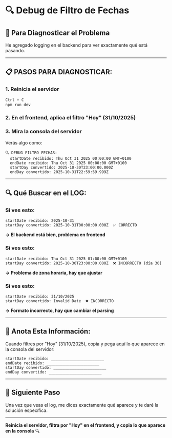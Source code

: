 # 🔍 Debug de Filtro de Fechas

## 🎯 Para Diagnosticar el Problema

He agregado logging en el backend para ver exactamente qué está pasando.

---

## 📋 PASOS PARA DIAGNOSTICAR:

### 1. Reinicia el servidor
```powershell
Ctrl + C
npm run dev
```

### 2. En el frontend, aplica el filtro "Hoy" (31/10/2025)

### 3. Mira la consola del servidor

Verás algo como:
```
🔍 DEBUG FILTRO FECHAS:
  startDate recibido: Thu Oct 31 2025 00:00:00 GMT+0100
  endDate recibido: Thu Oct 31 2025 00:00:00 GMT+0100
  startDay convertido: 2025-10-30T23:00:00.000Z
  endDay convertido: 2025-10-31T22:59:59.999Z
```

---

## 🔍 Qué Buscar en el LOG:

### Si ves esto:
```
startDate recibido: 2025-10-31
startDay convertido: 2025-10-31T00:00:00.000Z  ✅ CORRECTO
```

**→ El backend está bien, problema en frontend**

### Si ves esto:
```
startDate recibido: Thu Oct 31 2025 01:00:00 GMT+0100
startDay convertido: 2025-10-30T23:00:00.000Z  ❌ INCORRECTO (día 30)
```

**→ Problema de zona horaria, hay que ajustar**

### Si ves esto:
```
startDate recibido: 31/10/2025
startDay convertido: Invalid Date  ❌ INCORRECTO
```

**→ Formato incorrecto, hay que cambiar el parsing**

---

## 📝 Anota Esta Información:

Cuando filtres por "Hoy" (31/10/2025), copia y pega aquí lo que aparece en la consola del servidor:

```
startDate recibido: _______________________
endDate recibido: _______________________
startDay convertido: _______________________
endDay convertido: _______________________
```

---

## 🚀 Siguiente Paso

Una vez que veas el log, me dices exactamente qué aparece y te daré la solución específica.

---

**Reinicia el servidor, filtra por "Hoy" en el frontend, y copia lo que aparece en la consola** 🔍

